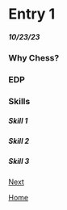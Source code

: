 # Entry 1
##### 10/23/23

### Why Chess?


### EDP


### Skills


##### Skill 1


##### Skill 2


##### Skill 3 
[Next](entry02.md)

[Home](../README.md)
